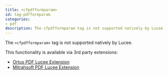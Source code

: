 ```yaml
---
title: <cfpdfformparam>
id: tag-pdfformparam
categories:
- pdf
description: The cfpdfformparam tag is not supported natively by Lucee.
---
```


The `<cfpdfformparam>` tag is not supported natively by Lucee.

This functionality is available via 3rd party extensions:

* [Ortus PDF Lucee Extension](https://www.ortussolutions.com/products/ortuspdf)
* [Mitrahsoft PDF Lucee Extension](https://github.com/MitrahSoft/lucee-cfpdfform)
